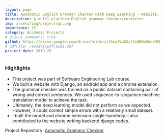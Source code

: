 ```yaml
---
layout: page
title: Automatic English Grammar Checker with Deep Learning - Website, Chrome Extension, Android App
description: A multi-platform English grammar checker/corrector.
img: assets/img/project/gc.png
importance: 15
category: Academic Projects
# giscus_comments: true
github: https://drive.google.com/drive/folders/1AxxJVwG2xJ3iQB9mOAcxM2Qx5k9n7MxD?usp=drive_link 
# pdfFile: /assets/pdf/aids.pdf
project_date: 2019-20
---
```

<h3>Highlights</h3>
<ul>
    <li>This project was part of Software Engineering Lab course.</li>
    <li>We built a website with Django, an android app and a chrome extension.</li>
    <li>The grammar checker was trained on a public dataset containing pair of wrong and correct sentences. We used sequence-to-sequence machine translation model to achieve the task.</li>
    <li>Ultimately, the deep learning model did not perform as we expected. However, it could correct simple errors with a relatively small dataset.</li>
    <li>I built the model and chrome extension single-handedly. I also contributed to the website writing backend django codes.</li>
    
</ul>
 
 <p> Project Repository: <a href='{{ page.github }}'>Automatic Grammar Checker</a> </p>
